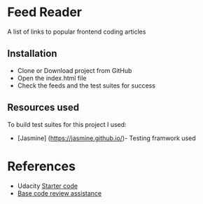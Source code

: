 # Feed Reader

A list of links to popular frontend coding articles

## Installation

* Clone or Download project from GitHub
* Open the index.html file
* Check the feeds and the test suites for success


## Resources used

To build test suites for this project I used:
* [Jasmine] (https://jasmine.github.io/)- Testing framwork used

# References

* Udacity [Starter code](https://github.com/udacity/frontend-nanodegree-arcade-game)
* [Base code review assistance](https://matthewcranford.com/feed-reader-walkthrough-part-1-starter-code/)
